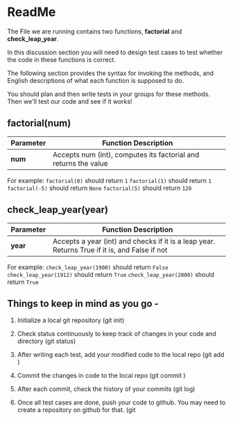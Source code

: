 # ReadMe
The File we are running contains two functions, **factorial** and **check_leap_year**.

In this discussion section you will need to design test cases to test whether the code in these functions is correct.

The following section provides the syntax for invoking the methods, and English descriptions of what each function is supposed to do.

You should plan and then write tests in your groups for these methods. Then we'll test our code and see if it works!

## factorial(num)
|Parameter| Function Description|
|----|----|
|**num**| Accepts num (int), computes its factorial and returns the value |

For example:
```factorial(0)``` should return ```1```
```factorial(1)``` should return ```1```
```factorial(-5)``` should return ```None```
```factorial(5)``` should return ```120```

## check_leap_year(year)
|Parameter| Function Description|
|----|----|
|**year**| Accepts a year (int) and checks if it is a leap year. Returns True if it is, and False if not|

For example:
```check_leap_year(1900)``` should return ```False```
```check_leap_year(1912)``` should return ```True```
```check_leap_year(2000)``` should return ```True```


## Things to keep in mind as you go -
1. Initialize a local git repository (git init)

2. Check status continuously to keep track of changes in your code and directory (git status)

3. After writing each test, add your modified code to the local repo (git add <filename>)

4. Commit the changes in code to the local repo (git commit <filename> )

5. After each commit, check the history of your commits (git log)

6. Once all test cases are done, push your code to github. You may need to create a repository on github for that. (git 
